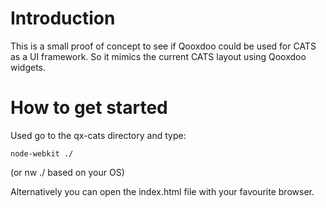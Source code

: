 Introduction
============

This is a small proof of concept to see if Qooxdoo could be used for CATS as a UI framework. So it 
mimics the current CATS layout using Qooxdoo widgets.


How to get started
==================

Used go to the qx-cats directory and type:

    node-webkit ./
    
(or nw ./ based on your OS)    
    
Alternatively you can open the index.html file with your favourite browser.    

